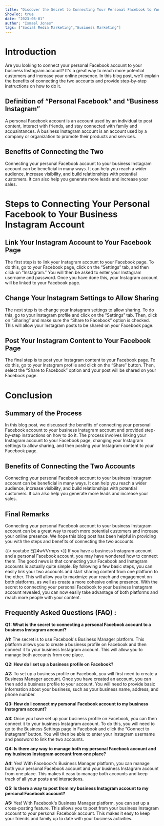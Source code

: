 ```yaml
---
title: "Discover the Secret to Connecting Your Personal Facebook to Your Business Instagram Account!"
ShowToc: true 
date: "2023-05-01"
author: "Ismael Jones" 
tags: ["Social Media Marketing","Business Marketing"]
---
```

# Introduction

Are you looking to connect your personal Facebook account to your business Instagram account? It's a great way to reach more potential customers and increase your online presence. In this blog post, we'll explain the benefits of connecting the two accounts and provide step-by-step instructions on how to do it. 

## Definition of “Personal Facebook” and “Business Instagram”

A personal Facebook account is an account used by an individual to post content, interact with friends, and stay connected with family and acquaintances. A business Instagram account is an account used by a company or organization to promote their products and services. 

## Benefits of Connecting the Two

Connecting your personal Facebook account to your business Instagram account can be beneficial in many ways. It can help you reach a wider audience, increase visibility, and build relationships with potential customers. It can also help you generate more leads and increase your sales. 

# Steps to Connecting Your Personal Facebook to Your Business Instagram Account

## Link Your Instagram Account to Your Facebook Page

The first step is to link your Instagram account to your Facebook page. To do this, go to your Facebook page, click on the “Settings” tab, and then click on “Instagram.” You will then be asked to enter your Instagram username and password. Once you have done this, your Instagram account will be linked to your Facebook page.

## Change Your Instagram Settings to Allow Sharing

The next step is to change your Instagram settings to allow sharing. To do this, go to your Instagram profile and click on the “Settings” tab. Then, click on “Sharing” and make sure the “Share to Facebook” option is checked. This will allow your Instagram posts to be shared on your Facebook page.

## Post Your Instagram Content to Your Facebook Page

The final step is to post your Instagram content to your Facebook page. To do this, go to your Instagram profile and click on the “Share” button. Then, select the “Share to Facebook” option and your post will be shared on your Facebook page.

# Conclusion

## Summary of the Process

In this blog post, we discussed the benefits of connecting your personal Facebook account to your business Instagram account and provided step-by-step instructions on how to do it. The process involves linking your Instagram account to your Facebook page, changing your Instagram settings to allow sharing, and then posting your Instagram content to your Facebook page.

## Benefits of Connecting the Two Accounts

Connecting your personal Facebook account to your business Instagram account can be beneficial in many ways. It can help you reach a wider audience, increase visibility, and build relationships with potential customers. It can also help you generate more leads and increase your sales.

## Final Remarks

Connecting your personal Facebook account to your business Instagram account can be a great way to reach more potential customers and increase your online presence. We hope this blog post has been helpful in providing you with the steps and benefits of connecting the two accounts.

{{< youtube Ej24wVVrmps >}} 
If you have a business Instagram account and a personal Facebook account, you may have wondered how to connect them. The good news is that connecting your Facebook and Instagram accounts is actually quite simple. By following a few basic steps, you can easily link your two accounts and start sharing content from one platform to the other. This will allow you to maximize your reach and engagement on both platforms, as well as create a more cohesive online presence. With the secret to connecting your personal Facebook to your business Instagram account revealed, you can now easily take advantage of both platforms and reach more people with your content.

## Frequently Asked Questions (FAQ) :
**Q1: What is the secret to connecting a personal Facebook account to a business Instagram account?**

**A1:** The secret is to use Facebook's Business Manager platform. This platform allows you to create a business profile on Facebook and then connect it to your business Instagram account. This will allow you to manage both accounts from one place.

**Q2: How do I set up a business profile on Facebook?**

**A2:** To set up a business profile on Facebook, you will first need to create a Business Manager account. Once you have created an account, you can then add a business profile to your account. You will need to provide basic information about your business, such as your business name, address, and phone number.

**Q3: How do I connect my personal Facebook account to my business Instagram account?**

**A3:** Once you have set up your business profile on Facebook, you can then connect it to your business Instagram account. To do this, you will need to go to the Business Settings page in Facebook and click the “Connect to Instagram” button. You will then be able to enter your Instagram username and password to link the two accounts.

**Q4: Is there any way to manage both my personal Facebook account and my business Instagram account from one place?**

**A4:** Yes! With Facebook's Business Manager platform, you can manage both your personal Facebook account and your business Instagram account from one place. This makes it easy to manage both accounts and keep track of all your posts and interactions.

**Q5: Is there a way to post from my business Instagram account to my personal Facebook account?**

**A5:** Yes! With Facebook's Business Manager platform, you can set up a cross-posting feature. This allows you to post from your business Instagram account to your personal Facebook account. This makes it easy to keep your friends and family up to date with your business activities.


